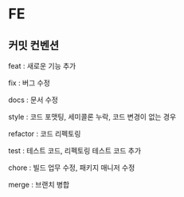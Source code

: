 # FE

커밋 컨벤션
---
feat : 새로운 기능 추가

fix : 버그 수정

docs : 문서 수정

style : 코드 포맷팅, 세미콜론 누락, 코드 변경이 없는 경우

refactor : 코드 리펙토링

test : 테스트 코드, 리펙토링 테스트 코드 추가

chore : 빌드 업무 수정, 패키지 매니저 수정

merge : 브랜치 병합
